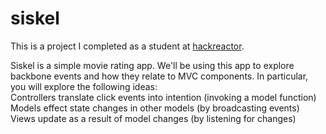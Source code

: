 # siskel
This is a project I completed as a student at [hackreactor](http://hackreactor.com). 

Siskel is a simple movie rating app. We'll be using this app to explore backbone events and how they relate to MVC components. In particular, you will explore the following ideas:</br>
Controllers translate click events into intention (invoking a model function) </br>
Models effect state changes in other models (by broadcasting events)</br>
Views update as a result of model changes (by listening for changes)</br>
